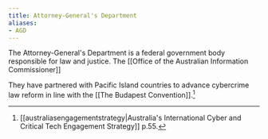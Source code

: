```yaml
---
title: Attorney-General's Department
aliases:
- AGD
---
```

The Attorney-General's Department is a federal government body responsible for law and justice. The [[Office of the Australian Information Commissioner]]

They have partnered with Pacific Island countries to advance cybercrime law reform in line with the [[The Budapest Convention]].[^1] 

[^1]: [[australiasengagementstrategy|Australia's International Cyber and Critical Tech Engagement Strategy]] p.55.